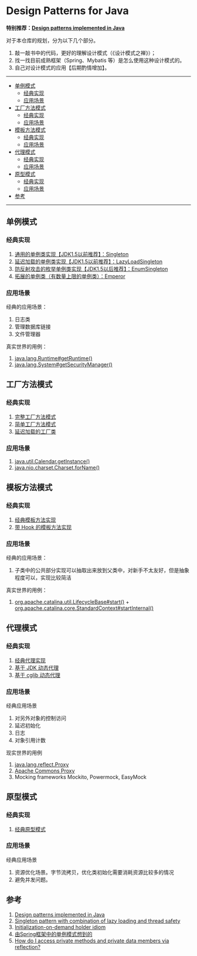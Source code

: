# Design Patterns for Java

**特别推荐：[Design patterns implemented in Java](http://java-design-patterns.com/)**

对于本仓库的规划，分为以下几个部分。

1. 敲一敲书中的代码，更好的理解设计模式（《设计模式之禅》）；
2. 找一找目前成熟框架（Spring、Mybatis 等）是怎么使用这种设计模式的。
3. 自己对设计模式的应用【后期酌情增加】。

---

<!-- TOC -->

- [单例模式](#单例模式)
    - [经典实现](#经典实现)
    - [应用场景](#应用场景)
- [工厂方法模式](#工厂方法模式)
    - [经典实现](#经典实现-1)
    - [应用场景](#应用场景-1)
- [模板方法模式](#模板方法模式)
    - [经典实现](#经典实现-2)
    - [应用场景](#应用场景-2)
- [代理模式](#代理模式)
    - [经典实现](#经典实现-3)
    - [应用场景](#应用场景-3)
- [原型模式](#原型模式)
    - [经典实现](#经典实现-4)
    - [应用场景](#应用场景-4)
- [参考](#参考)

<!-- /TOC -->

---

## 单例模式

### 经典实现

1. [通用的单例类实现【JDK1.5以前推荐】：Singleton](./src/main/java/me/rainstorm/patterns/singleton/Singleton.java)
1. [延迟加载的单例类实现【JDK1.5以前推荐】：LazyLoadSingleton](./src/main/java/me/rainstorm/patterns/singleton/LazyLoadSingleton.java)
1. [防反射攻击的枚举单例类实现【JDK1.5以后推荐】：EnumSingleton](./src/main/java/me/rainstorm/patterns/singleton/EnumSingleton.java)
1. [拓展的单例类（有数量上限的单例类）：Emperor](./src/main/java/me/rainstorm/patterns/singleton/Emperor.java)

### 应用场景

经典的应用场景：

1. 日志类
1. 管理数据库链接
1. 文件管理器

真实世界的用例：

1. [java.lang.Runtime#getRuntime()](https://docs.oracle.com/javase/8/docs/api/java/lang/Runtime.html#getRuntime%28%29)
1. [java.lang.System#getSecurityManager()](https://docs.oracle.com/javase/8/docs/api/java/lang/System.html#getSecurityManager--)

## 工厂方法模式

### 经典实现

1. [完整工厂方法模式](./src/main/java/me/rainstorm/patterns/factory/ConcreteFactory.java)
1. [简单工厂方法模式](./src/main/java/me/rainstorm/patterns/factory/SimpleFactory.java)
1. [延迟加载的工厂类](./src/main/java/me/rainstorm/patterns/factory/LazyLoadFactory.java)

### 应用场景

1. [java.util.Calendar.getInstance()](http://docs.oracle.com/javase/8/docs/api/java/util/Calendar.html#getInstance--)
1. [java.nio.charset.Charset.forName()](https://docs.oracle.com/javase/8/docs/api/java/nio/charset/Charset.html#forName-java.lang.String-)

## 模板方法模式

### 经典实现

1. [经典模板方法实现](./src/main/java/me/rainstorm/patterns/template/AbstractClass.java)
1. [带 Hook 的模板方法实现](./src/main/java/me/rainstorm/patterns/template/AbstractClassWithHook.java)

### 应用场景

经典的应用场景：

1. 子类中的公共部分实现可以抽取出来放到父类中，对新手不太友好，但是抽象程度可以，实现比较简洁

真实世界的用例：

1. [org.apache.catalina.util.LifecycleBase#start()](https://tomcat.apache.org/tomcat-8.0-doc/api/org/apache/catalina/util/LifecycleBase.html#start()) + [org.apache.catalina.core.StandardContext#startInternal()](https://tomcat.apache.org/tomcat-8.0-doc/api/org/apache/catalina/core/StandardContext.htmlstartInternal())

## 代理模式

### 经典实现

1. [经典代理实现](./src/main/java/me/rainstorm/patterns/proxy/SubjectProxy.java)
2. [基于 JDK 动态代理](./src/main/java/me/rainstorm/patterns/proxy/SubjectInvocationHandler.java)
3. [基于 cglib 动态代理](./src/main/java/me/rainstorm/patterns/proxy/SubjectMethodInterceptor.java)

### 应用场景

经典应用场景

1. 对另外对象的控制访问
1. 延迟初始化
1. 日志
1. 对象引用计数

现实世界的用例

1. [java.lang.reflect.Proxy](https://docs.oracle.com/javase/8/docs/api/java/lang/reflect/Proxy.html)
1. [Apache Commons Proxy](https://commons.apache.org/proper/commons-proxy/)
1. Mocking frameworks Mockito, Powermock, EasyMock

## 原型模式

### 经典实现

1. [经典原型模式](./src/main/java/me/rainstorm/patterns/prototype/Prototype.java)

### 应用场景

经典应用场景

1. 资源优化场景。字节流拷贝，优化类初始化需要消耗资源比较多的情况
1. 避免并发问题。

## 参考

1. [Design patterns implemented in Java](http://java-design-patterns.com/)
1. [Singleton pattern with combination of lazy loading and thread safety](https://stackoverflow.com/questions/15792186/singleton-pattern-with-combination-of-lazy-loading-and-thread-safety)
1. [Initialization-on-demand holder idiom](https://en.wikipedia.org/wiki/Initialization-on-demand_holder_idiom)
1. [由Spring框架中的单例模式想到的](http://www.cnblogs.com/chengxuyuanzhilu/p/6404991.html)
1. [How do I access private methods and private data members via reflection?](https://stackoverflow.com/questions/11483647/how-do-i-access-private-methods-and-private-data-members-via-reflection/11484158#11484158)
